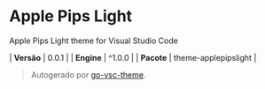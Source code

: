 # Apple Pips Light

Apple Pips Light theme for Visual Studio Code

| **Versão** | 0.0.1 |
| **Engine** | ^1.0.0 |
| **Pacote** | theme-applepipslight |

> Autogerado por [go-vsc-theme](https://github.com/natalbu/go-vsc-theme).
